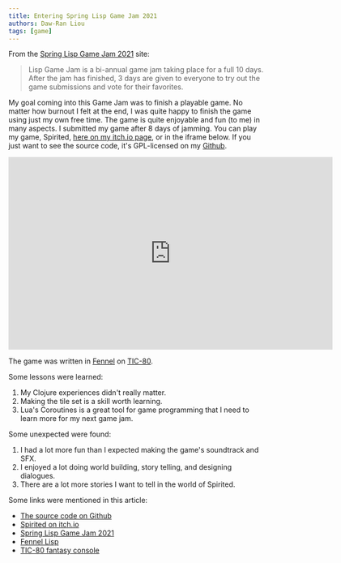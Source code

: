 ```yaml
---
title: Entering Spring Lisp Game Jam 2021
authors: Daw-Ran Liou
tags: [game]
---
```


From the [Spring Lisp Game Jam 2021][3] site:

> Lisp Game Jam is a bi-annual game jam taking place for a full 10 days. After
> the jam has finished, 3 days are given to everyone to try out the game
> submissions and vote for their favorites.

My goal coming into this Game Jam was to finish a playable game. No matter how
burnout I felt at the end, I was quite happy to finish the game using just my
own free time. The game is quite enjoyable and fun (to me) in many aspects. I
submitted my game after 8 days of jamming. You can play my game, Spirited, [here
on my itch.io page][2], or in the iframe below. If you just want to see the
source code, it's GPL-licensed on my [Github][1].

<iframe src="https://itch.io/embed-upload/3700249?color=140c1c" allowfullscreen="" width="640" height="380" frameborder="0"><a href="https://dawranliou.itch.io/spirited">Play Spirited on itch.io</a></iframe>

The game was written in [Fennel][4] on [TIC-80][5].

Some lessons were learned:

1. My Clojure experiences didn't really matter.
1. Making the tile set is a skill worth learning.
1. Lua's Coroutines is a great tool for game programming that I need to learn
   more for my next game jam.

Some unexpected were found:

1. I had a lot more fun than I expected making the game's soundtrack and SFX.
1. I enjoyed a lot doing world building, story telling, and designing dialogues.
1. There are a lot more stories I want to tell in the world of Spirited.

Some links were mentioned in this article:

- [The source code on Github][1]
- [Spirited on itch.io][2]
- [Spring Lisp Game Jam 2021][3]
- [Fennel Lisp][4]
- [TIC-80 fantasy console][5]

[1]: https://github.com/dawranliou/spirited/
[2]: https://dawranliou.itch.io/spirited
[3]: https://itch.io/jam/spring-lisp-game-jam-2021
[4]: https://fennel-lang.org/
[5]: https://tic80.com/

